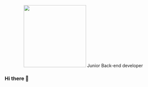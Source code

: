 <div id="header" align="center">
<img src="https://media.giphy.com/media/2sMOUSy658zgS1CjY7/giphy.gif" width="200">
Junior Back-end developer
</div>


### Hi there 👋

<!--
**nass22/nass22** is a ✨ _special_ ✨ repository because its `README.md` (this file) appears on your GitHub profile.

Here are some ideas to get you started:

- 🔭 I’m currently working on ...
- 🌱 I’m currently learning ...
- 👯 I’m looking to collaborate on ...
- 🤔 I’m looking for help with ...
- 💬 Ask me about ...
- 📫 How to reach me: ...
- 😄 Pronouns: ...
- ⚡ Fun fact: ...
-->
